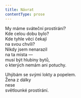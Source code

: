 ```yaml
---
title: Návrat
contentType: prose
---
```


<section>

My máme sváteční prostírání?  
Kde celou dobu bylo?  
Kde tyhle věci čekají  
na svou chvíli?  
Nikdy jsem nenarazil  
na ta místa —  
musí být hlubiny bytů,  
o kterých nemám ani potuchy.

Uhýbám se svými lokty a popelem.  
Žena z dálky  
nese  
světlounké prostírání.

</section>
